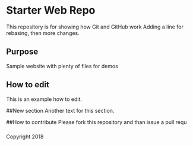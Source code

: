 # Starter Web Repo

This repository is for showing how Git and GitHub work
Adding a line for rebasing, then more changes.

## Purpose

Sample website with plenty of files for demos

## How to edit
This is an example how to edit.

##New section
Another text for this section.

##How to contribute
Please fork this repository and than issue a pull requ

###
Copyright 2018